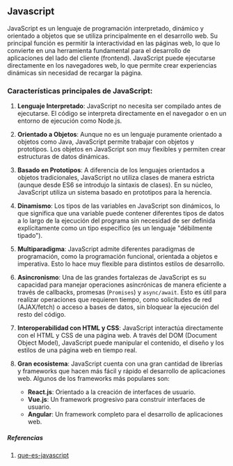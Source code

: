## Javascript

JavaScript es un lenguaje de programación interpretado, dinámico y orientado a objetos que se utiliza principalmente en el desarrollo web. Su principal función es permitir la interactividad en las páginas web, lo que lo convierte en una herramienta fundamental para el desarrollo de aplicaciones del lado del cliente (frontend). JavaScript puede ejecutarse directamente en los navegadores web, lo que permite crear experiencias dinámicas sin necesidad de recargar la página.

### Características principales de JavaScript:

1. **Lenguaje Interpretado**: JavaScript no necesita ser compilado antes de ejecutarse. El código se interpreta directamente en el navegador o en un entorno de ejecución como Node.js.

2. **Orientado a Objetos**: Aunque no es un lenguaje puramente orientado a objetos como Java, JavaScript permite trabajar con objetos y prototipos. Los objetos en JavaScript son muy flexibles y permiten crear estructuras de datos dinámicas.

3. **Basado en Prototipos**: A diferencia de los lenguajes orientados a objetos tradicionales, JavaScript no utiliza clases de manera estricta (aunque desde ES6 se introdujo la sintaxis de clases). En su núcleo, JavaScript utiliza un sistema basado en prototipos para la herencia.

4. **Dinamismo**: Los tipos de las variables en JavaScript son dinámicos, lo que significa que una variable puede contener diferentes tipos de datos a lo largo de la ejecución del programa sin necesidad de ser definida explícitamente como un tipo específico (es un lenguaje "débilmente tipado").

5. **Multiparadigma**: JavaScript admite diferentes paradigmas de programación, como la programación funcional, orientada a objetos e imperativa. Esto lo hace muy flexible para distintos estilos de desarrollo.

6. **Asincronismo**: Una de las grandes fortalezas de JavaScript es su capacidad para manejar operaciones asincrónicas de manera eficiente a través de callbacks, promesas (`Promises`) y `async/await`. Esto es útil para realizar operaciones que requieren tiempo, como solicitudes de red (AJAX/fetch) o acceso a bases de datos, sin bloquear la ejecución del resto del código.

7. **Interoperabilidad con HTML y CSS**: JavaScript interactúa directamente con el HTML y CSS de una página web. A través del DOM (Document Object Model), JavaScript puede manipular el contenido, el diseño y los estilos de una página web en tiempo real.

8. **Gran ecosistema**: JavaScript cuenta con una gran cantidad de librerías y frameworks que hacen más fácil y rápido el desarrollo de aplicaciones web. Algunos de los frameworks más populares son:
   - **React.js**: Orientado a la creación de interfaces de usuario.
   - **Vue.js**: Un framework progresivo para construir interfaces de usuario.
   - **Angular**: Un framework completo para el desarrollo de aplicaciones web.
   

##### Referencias
1. [que-es-javascript](https://lenguajejs.com/javascript/introduccion/que-es-javascript/)